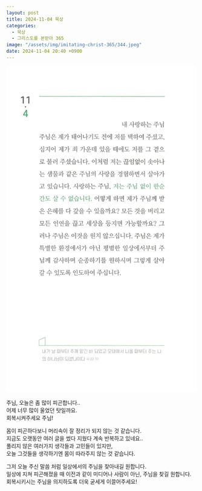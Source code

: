 ```yaml
---
layout: post
title: 2024-11-04 묵상
categories:
  - 묵상
  - 그리스도를 본받아 365
image: "/assets/img/imitating-christ-365/344.jpeg"
date: 2024-11-04 20:40 +0900
---
```


![image](/assets/img/imitating-christ-365/344.jpeg)

주님, 오늘은 좀 많이 피곤합니다..  
어제 너무 많이 울었던 탓일까요.  
회복시켜주세요 주님!

몸이 피곤하다보니 머리속이 잘 정리가 되지 않는 것 같습니다.  
지금도 오랫동안 여러 글을 썼다 지웠다 계속 반복하고 있네요..  
풀리지 않은 여러가지 생각들과 고민들이 있지만,  
오늘 그것들을 생각하기엔 몸이 따라주지 않는 것 같습니다.

그저 오늘 주신 말씀 처럼 일상에서의 주님을 찾아내길 원합니다.  
일상에 지쳐 피곤해졌을 때 이전과 같이 미디어나 사람이 아닌, 주님을 찾길 원합니다.  
회복시키시는 주님을 의지하도록 더욱 굳세게 이끌어주세요!
